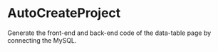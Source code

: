 # AutoCreateProject
Generate the front-end and back-end code of the data-table page by connecting the MySQL.

